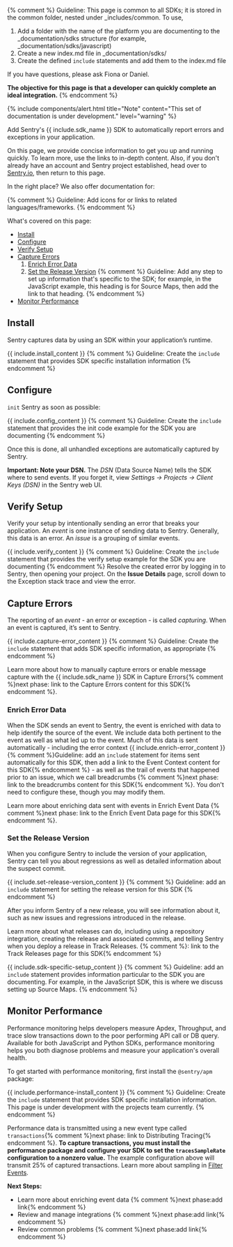 {% comment %}
Guideline: This page is common to all SDKs; it is stored in the common folder, nested under _includes/common. To use, 

1. Add a folder with the name of the platform you are documenting to the _documentation/sdks structure (for example, _documentation/sdks/javascript) 
2. Create a new index.md file in _documentation/sdks/<platform-name> 
3. Create the defined `include` statements and add them to the index.md file

If you have questions, please ask Fiona or Daniel. 

**The objective for this page is that a developer can quickly complete an ideal integration.**
{% endcomment %}

{% include components/alert.html
    title="Note"
    content="This set of documentation is under development."
    level="warning"
%}

Add Sentry's {{ include.sdk_name }} SDK to automatically report errors and exceptions in your application. 

On this page, we provide concise information to get you up and running quickly. To learn more, use the links to in-depth content. Also, if you don't already have an account and Sentry project established, head over to [Sentry.io](https://sentry.io/signup/), then return to this page.

In the right place? We also offer documentation for:

{% comment %}
Guideline: Add icons for or links to related languages/frameworks.
{% endcomment %}

What's covered on this page:

- [Install](#install)
- [Configure](#configure)
- [Verify Setup](#verify-setup)
- [Capture Errors](#capture-errors)
    1. [Enrich Error Data](#enrich-error-data) 
    2. [Set the Release Version](#set-the-release-version)
{% comment %}
Guideline: Add any step to set up information that's specific to the SDK; for example, in the JavaScript example, this heading is for Source Maps, then add the link to that heading.
{% endcomment %}
- [Monitor Performance](#monitor-performance)

## Install

Sentry captures data by using an SDK within your application’s runtime.

{{ include.install_content }}
{% comment %}
Guideline: Create the `include` statement that provides SDK specific installation information
{% endcomment %}

## Configure

`init` Sentry as soon as possible:

{{ include.config_content }}
{% comment %}
Guideline: Create the `include` statement that provides the init code example for the SDK you are documenting
{% endcomment %}

Once this is done, all unhandled exceptions are automatically captured by Sentry. 

**Important: Note your DSN.** The *DSN* (Data Source Name) tells the SDK where to send events. If you forget it, view *Settings -> Projects -> Client Keys (DSN)* in the Sentry web UI.

## Verify Setup

Verify your setup by intentionally sending an error that breaks your application. An *event* is one instance of sending data to Sentry. Generally, this data is an error. An *issue* is a grouping of similar events.

{{ include.verify_content }}
{% comment %}
Guideline: Create the `include` statement that provides the verify setup example for the SDK you are documenting
{% endcomment %}
Resolve the created error by logging in to Sentry, then opening your project. On the **Issue Details** page, scroll down to the Exception stack trace and view the error. 

## Capture Errors

The reporting of an *event* - an error or exception - is called *capturing*. When an event is captured, it’s sent to Sentry.

{{ include.capture-error_content }}
{% comment %}
Guideline: Create the `include` statement that adds SDK specific information, as appropriate
{% endcomment %}

Learn more about how to manually capture errors or enable message capture with the {{ include.sdk_name }} SDK in Capture Errors{% comment %}next phase: link to the Capture Errors content for this SDK{% endcomment %}.

### Enrich Error Data

When the SDK sends an event to Sentry, the event is enriched with data to help identify the source of the event. We include data both pertinent to the event as well as what led up to the event. Much of this data is sent automatically - including the error context {{ include.enrich-error_content }}{% comment %}Guideline: add an `include` statement for items sent automatically for this SDK, then add a link to the Event Context content for this SDK{% endcomment %} - as well as the trail of events that happened prior to an issue, which we call breadcrumbs {% comment %}next phase: link to the breadcrumbs content for this SDK{% endcomment %}. You don't need to configure these, though you may modify them. 

Learn more about enriching data sent with events in Enrich Event Data {% comment %}next phase: link to the Enrich Event Data page for this SDK{% endcomment %}.

### Set the Release Version

When you configure Sentry to include the version of your application, Sentry can tell you about regressions as well as detailed information about the suspect commit. 

{{ include.set-release-version_content }}
{% comment %} Guideline: add an `include` statement for setting the release version for this SDK {% endcomment %}

After you inform Sentry of a new release, you will see information about it, such as new issues and regressions introduced in the release.

Learn more about what releases can do, including using a repository integration, creating the release and associated commits, and telling Sentry when you deploy a release in Track Releases. {% comment %}: link to the Track Releases page for this SDK{% endcomment %}

{{ include.sdk-specific-setup_content }}
{% comment %}
Guideline: add an `include` statement provides information particular to the SDK you are documenting. For example, in the JavaScript SDK, this is where we discuss setting up Source Maps.
{% endcomment %}

## Monitor Performance

Performance monitoring helps developers measure Apdex, Throughput, and trace slow transactions down to the poor performing API call or DB query. Available for both JavaScript and Python SDKs, performance monitoring helps you both diagnose problems and measure your application's overall health. 

To get started with performance monitoring, first install the `@sentry/apm` package:



{{ include.performance-install_content }}
{% comment %}
Guideline: Create the `include` statement that provides SDK specific installation information. This page is under development with the projects team currently.
{% endcomment %}

Performance data is transmitted using a new event type called `transactions`{% comment %}next phase: link to Distributing Tracing{% endcomment %}. **To capture transactions, you must install the performance package and configure your SDK to set the `tracesSampleRate` configuration to a nonzero value.** The example configuration above will transmit 25% of captured transactions. Learn more about sampling in [Filter Events](/config/filter).

**Next Steps:**

- Learn more about enriching event data {% comment %}next phase:add link{% endcomment %}
- Review and manage integrations {% comment %}next phase:add link{% endcomment %}
- Review common problems {% comment %}next phase:add link{% endcomment %}